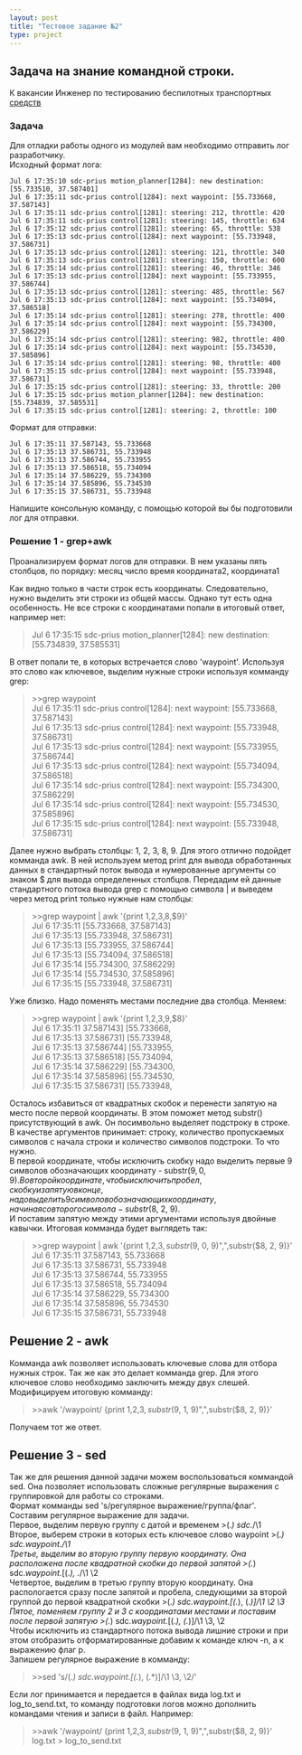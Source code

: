 ```yaml
---
layout: post
title: "Тестовое задание №2"
type: project
---
```


## Задача на знание командной строки.  
К вакансии Инженер по тестированию беспилотных транспортных [средств](https://yandex.ru/jobs/vacancies/testing/test_engineer_drone/)

### Задача  
Для отладки работы одного из модулей вам необходимо отправить лог разработчику.  
Исходный формат лога:  
```  
Jul 6 17:35:10 sdc-prius motion_planner[1284]: new destination: [55.733510, 37.587401]  
Jul 6 17:35:11 sdc-prius control[1284]: next waypoint: [55.733668, 37.587143]  
Jul 6 17:35:11 sdc-prius control[1281]: steering: 212, throttle: 420  
Jul 6 17:35:11 sdc-prius control[1281]: steering: 145, throttle: 634  
Jul 6 17:35:12 sdc-prius control[1281]: steering: 65, throttle: 538  
Jul 6 17:35:13 sdc-prius control[1284]: next waypoint: [55.733948, 37.586731]  
Jul 6 17:35:13 sdc-prius control[1281]: steering: 121, throttle: 340  
Jul 6 17:35:13 sdc-prius control[1281]: steering: 150, throttle: 600  
Jul 6 17:35:14 sdc-prius control[1281]: steering: 46, throttle: 346  
Jul 6 17:35:13 sdc-prius control[1284]: next waypoint: [55.733955, 37.586744]  
Jul 6 17:35:13 sdc-prius control[1281]: steering: 485, throttle: 567  
Jul 6 17:35:13 sdc-prius control[1284]: next waypoint: [55.734094, 37.586518]  
Jul 6 17:35:14 sdc-prius control[1281]: steering: 278, throttle: 400  
Jul 6 17:35:14 sdc-prius control[1284]: next waypoint: [55.734300, 37.586229]  
Jul 6 17:35:14 sdc-prius control[1281]: steering: 982, throttle: 400  
Jul 6 17:35:14 sdc-prius control[1284]: next waypoint: [55.734530, 37.585896]  
Jul 6 17:35:14 sdc-prius control[1281]: steering: 98, throttle: 400  
Jul 6 17:35:15 sdc-prius control[1284]: next waypoint: [55.733948, 37.586731]  
Jul 6 17:35:15 sdc-prius control[1281]: steering: 33, throttle: 200  
Jul 6 17:35:15 sdc-prius motion_planner[1284]: new destination: [55.734839, 37.585531]  
Jul 6 17:35:15 sdc-prius control[1281]: steering: 2, throttle: 100  
```  

Формат для отправки:  
```  
Jul 6 17:35:11 37.587143, 55.733668  
Jul 6 17:35:13 37.586731, 55.733948  
Jul 6 17:35:13 37.586744, 55.733955  
Jul 6 17:35:13 37.586518, 55.734094  
Jul 6 17:35:14 37.586229, 55.734300  
Jul 6 17:35:14 37.585896, 55.734530  
Jul 6 17:35:15 37.586731, 55.733948  
```  

Напишите консольную команду, с помощью которой вы бы подготовили лог для отправки.  

### Решение 1 - grep+awk  
Проанализируем формат логов для отправки. В нем указаны пять столбцов, по порядку: месяц число время координата2, координата1  

Как видно только в части строк есть координаты. Следовательно, нужно выделить эти строки из общей массы. Однако тут есть одна особенность. 
Не все строки с координатами попали в итоговый ответ, например нет:  
>Jul 6 17:35:15 sdc-prius motion_planner[1284]: new destination: [55.734839, 37.585531]  

В ответ попали те, в которых встречается слово 'waypoint'. Используя это слово как ключевое, выделим нужные строки используя комманду grep:  

> \>\>grep waypoint  
Jul 6 17:35:11 sdc-prius control[1284]: next waypoint: [55.733668, 37.587143]  
Jul 6 17:35:13 sdc-prius control[1284]: next waypoint: [55.733948, 37.586731]  
Jul 6 17:35:13 sdc-prius control[1284]: next waypoint: [55.733955, 37.586744]  
Jul 6 17:35:13 sdc-prius control[1284]: next waypoint: [55.734094, 37.586518]  
Jul 6 17:35:14 sdc-prius control[1284]: next waypoint: [55.734300, 37.586229]  
Jul 6 17:35:14 sdc-prius control[1284]: next waypoint: [55.734530, 37.585896]  
Jul 6 17:35:15 sdc-prius control[1284]: next waypoint: [55.733948, 37.586731]  

Далее нужно выбрать столбцы: 1, 2, 3, 8, 9. Для этого отлично подойдет комманда awk. 
В ней используем метод print для вывода обработанных данных в стандартный поток вывода и нумерованные аргументы со знаком $ для вывода определенных столбцов.
Передадим ей данные стандартного потока вывода grep с помощью символа | и выведем через метод print только нужные нам столбцы:  
> \>\>grep waypoint | awk '{print $1,$2,$3,$8,$9}'  
Jul 6 17:35:11 [55.733668, 37.587143]  
Jul 6 17:35:13 [55.733948, 37.586731]  
Jul 6 17:35:13 [55.733955, 37.586744]  
Jul 6 17:35:13 [55.734094, 37.586518]  
Jul 6 17:35:14 [55.734300, 37.586229]  
Jul 6 17:35:14 [55.734530, 37.585896]  
Jul 6 17:35:15 [55.733948, 37.586731]  

Уже близко. Надо поменять местами последние два столбца. Меняем:  
> \>\>grep waypoint | awk '{print $1,$2,$3,$9,$8}'  
Jul 6 17:35:11 37.587143] [55.733668,  
Jul 6 17:35:13 37.586731] [55.733948,  
Jul 6 17:35:13 37.586744] [55.733955,  
Jul 6 17:35:13 37.586518] [55.734094,  
Jul 6 17:35:14 37.586229] [55.734300,  
Jul 6 17:35:14 37.585896] [55.734530,  
Jul 6 17:35:15 37.586731] [55.733948,  

Осталось избавиться от квадратных скобок и перенести запятую на место после первой координаты. В этом поможет метод substr() присутствующий в awk. 
Он посимвольно выделяет подстроку в строке. В качестве аргументов принимает: строку, количество пропускаемых символов с начала строки и количество символов подстроки. То что нужно.  
В первой координате, чтобы исключить скобку надо выделить первые 9 символов обозначающих координату - substr($9, 0, 9).  
Во второй координате, чтобы исключить пробел, скобку и запятую в конце, надо выделить 9 символов обозначающих координату, начиная со второго символа - substr($8, 2, 9).  
И поставим запятую между этими аргументами используя двойные кавычки. Итоговая комманда будет выглядеть так:  

> \>\>grep waypoint | awk '{print $1,$2,$3,substr($9, 0, 9)",",substr($8, 2, 9)}'  
Jul 6 17:35:11 37.587143, 55.733668  
Jul 6 17:35:13 37.586731, 55.733948  
Jul 6 17:35:13 37.586744, 55.733955  
Jul 6 17:35:13 37.586518, 55.734094  
Jul 6 17:35:14 37.586229, 55.734300  
Jul 6 17:35:14 37.585896, 55.734530  
Jul 6 17:35:15 37.586731, 55.733948  

## Решение 2 - awk  
Комманда awk позволяет использовать ключевые слова для отбора нужных строк. Так же как это делает комманда grep. Для этого ключевое слово необходимо заключить между двух слешей.  
Модифицируем итоговую комманду:  
> \>\>awk '/waypoint/ {print $1,$2,$3,substr($9, 1, 9)",",substr($8, 2, 9)}'  

Получаем тот же ответ.  

## Решение 3 - sed  
Так же для решения данной задачи можем воспользоваться коммандой sed. Она позволяет использовать сложные регулярные выражения с группировкой для работы со строками.  
Формат комманды sed 's/регулярное выражение/группа/флаг'. Составим регулярное выражение для задачи.  
Первое, выделим первую группу с датой и временем >\(.*\) sdc.*/\1  
Второе, выберем строки в которых есть ключевое слово waypoint >\(.*\) sdc.*waypoint.*/\1  
Третье, выделим во вторую группу первую координату. Она расположена после квадратной скобки до первой запятой >\(.*\) sdc.*waypoint.*\[\(.*\), .*/\1 \2  
Четвертое, выделим в третью группу вторую координату. Она распологается сразу после запятой и пробела, 
следующими за второй группой до первой квадратной скобки >\(.*\) sdc.*waypoint.*\[\(.*\), \(.*\)\]/\1 \2 \3  
Пятое, поменяем группу 2 и 3 с координатами местами и поставим после первой запятую >\(.*\) sdc.*waypoint.*\[\(.*\), \(.*\)\]/\1 \3, \2  
Чтобы исключить из стандартного потока вывода лишние строки и при этом отобразить отформатированные добавим к команде ключ -n, а к выражению флаг p.   
Запишем регулярное выражение в комманду:
> \>\>sed 's/\(.*\) sdc.*waypoint.*\[\(.*\), \(.*\)\]/\1 \3, \2/'  

Если лог принимается и передается в файлах вида log.txt и log_to_send.txt, то команду подготовки логов можно дополнить командами чтения и записи в файл. Например:
> \>\>awk '/waypoint/ {print $1,$2,$3,substr($9, 1, 9)",",substr($8, 2, 9)}' log.txt > log_to_send.txt

